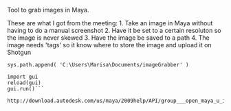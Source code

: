 Tool to grab images in Maya. 

These are what I got from the meeting:
    1. Take an image in Maya without having to do a manual screenshot
    2. Have it be set to a certain resoluton so the image is never skewed
    3. Have the image be saved to a path
    4. The image needs 'tags' so it know where to store the image and upload it on Shotgun

```import sys 
sys.path.append( 'C:\Users\Marisa\Documents/imageGrabber' )

import gui
reload(gui)
gui.run()```

http://download.autodesk.com/us/maya/2009help/API/group___open_maya_u_i.html